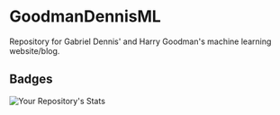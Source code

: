 # GoodmanDennisML
Repository for Gabriel Dennis' and Harry Goodman's machine learning website/blog.

## Badges
![Your Repository's Stats](https://github-readme-stats.vercel.app/api/top-langs/?username=gden173&theme=blue-green)
